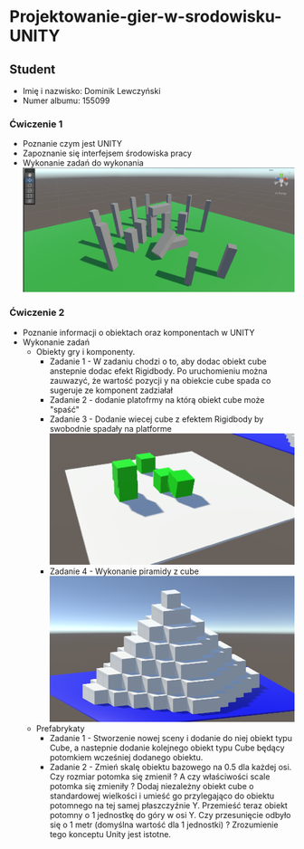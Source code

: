 # Projektowanie-gier-w-srodowisku-UNITY

## Student
* Imię i nazwisko: Dominik Lewczyński
* Numer albumu: 155099 

### Ćwiczenie 1
* Poznanie czym jest UNITY
* Zapoznanie się interfejsem środowiska pracy
* Wykonanie zadań do wykonania
![Model of Stonehenge](./FirstProject-img/Stonehenge.png)

### Ćwiczenie 2
* Poznanie informacji o obiektach oraz komponentach w UNITY
* Wykonanie zadań
  * Obiekty gry i komponenty.
    * Zadanie 1 - W zadaniu chodzi o to, aby dodac obiekt cube anstepnie dodac efekt Rigidbody. Po uruchomieniu można zauwazyć, że wartość pozycji y na obiekcie cube spada co sugeruje ze komponent zadziałał
    * Zadanie 2 - dodanie platofrmy na którą obiekt cube może "spaść"
    * Zadanie 3 - Dodanie wiecej cube z efektem Rigidbody by swobodnie spadały na platforme
    ![Model of Piramid](./SecondProject-img/ObjectAndComponent.png)
    * Zadanie 4 - Wykonanie piramidy z cube
    ![Model of Piramid](./SecondProject-img/Piramid.png)
  * Prefabrykaty
    * Zadanie 1 - Stworzenie nowej sceny i dodanie do niej obiekt typu Cube, a nastepnie dodanie kolejnego obiekt typu Cube będący potomkiem wcześniej dodanego obiektu.
    * Zadanie 2 - Zmień skalę obiektu bazowego na 0.5 dla każdej osi. Czy rozmiar potomka się zmienił ? A czy właściwości scale potomka się zmieniły ? Dodaj niezależny obiekt cube o standardowej wielkości i umieść go przylegająco do obiektu potomnego na tej samej płaszczyźnie Y. Przemieść teraz obiekt potomny o 1 jednostkę do góry w osi Y. Czy przesunięcie odbyło się o 1 metr (domyślna wartość dla 1 jednostki) ? Zrozumienie tego konceptu Unity jest istotne.
